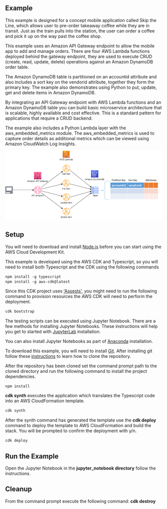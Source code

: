 ## Example
This example is designed for a concept mobile application called Skip the Line, which allows user to pre-order takeaway coffee while they are in transit. Just as the train pulls into the station, the user can order a coffee and pick it up on the way past the coffee shop.

This example uses an Amazon API Gateway endpoint to allow the mobile app to add and manage orders. There are four AWS Lambda functions deployed behind the gateway endpoint, they are used to execute  CRUD (create, read, update, delete) operations against an Amazon DynamoDB order table.

The Amazon DynamoDB table is partitioned on an accountid attribute and also includes a sort key on the vendorid attribute, together they form the primary key. The example also demonstrates using Python to put, update, get and delete items in Amazon DynamoDB.

By integrating an API Gateway endpoint with AWS Lambda functions and an Amazon DynamoDB table you can build basic microservice architecture that is scalable, highly available and cost effective. This is a standard pattern for applications that require a CRUD backend.

The example also includes a Python Lambda layer with the aws_embedded_metrics module. The aws_embedded_metrics is used to capture order details as additional metrics which can be viewed using Amazon CloudWatch Log Insights. 

![architecture](./images/architecture_1.png "Architecture")

## Setup

You will need to download and install [Node.js](https://nodejs.org/en/download/) before you can start using the AWS Cloud Development Kit.

This example is developed using the AWS CDK and Typescript, so you will need to install both Typescript and the CDK using the following commands
```
npm install -g typescript
npm install -g aws-cdk@latest
```
Since this CDK project uses ['Assests'](https://docs.aws.amazon.com/cdk/latest/guide/assets.html), you might need to run the following command to provision resources the AWS CDK will need to perform the deployment.

```bash 
cdk bootstrap
```

The testing scripts can be executed using Jupyter Notebook. There are a few methods for installing Jupyter Notebooks. These instructions will help you get to started with [JupyterLab](https://jupyter.org/install) installation. 

You can also install Jupyter Notebooks as part of [Anaconda](https://docs.anaconda.com/anaconda/install/index.html) installation.

To download this example, you will need to install [Git](https://github.com/git-guides/install-git). After installing git follow these [instructions](https://github.com/git-guides/git-clone) to learn how to clone the repository.

After the repository has been cloned set the command prompt path to the cloned directory and run the following command to install the project dependencies.

```bash
npm install
```

**cdk synth** executes the application which translates the Typescript code into an AWS CloudFormation template.

```bash
cdk synth
```

After the synth command has generated the template use the  **cdk deploy** command to deploy the template to AWS CloudFormation and build the stack. You will be prompted to confirm the deployment with y/n.

```bash
cdk deploy
```

## Run the Example
Open the Jupyter Notebook in the **jupyter_notebook directory** follow the instructions.

## Cleanup
From the command prompt execute the following command: **cdk destroy**

